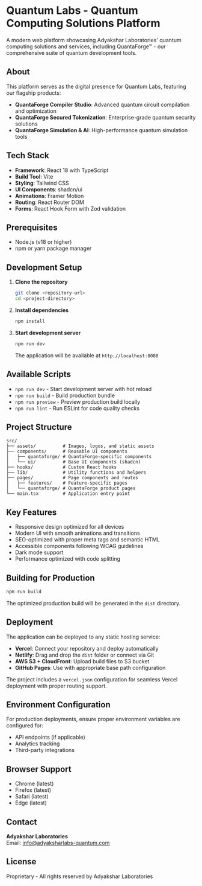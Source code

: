 # Quantum Labs - Quantum Computing Solutions Platform

A modern web platform showcasing Adyakshar Laboratories' quantum computing solutions and services, including QuantaForge™ - our comprehensive suite of quantum development tools.

## About

This platform serves as the digital presence for Quantum Labs, featuring our flagship products:
- **QuantaForge Compiler Studio**: Advanced quantum circuit compilation and optimization
- **QuantaForge Secured Tokenization**: Enterprise-grade quantum security solutions
- **QuantaForge Simulation & AI**: High-performance quantum simulation tools

## Tech Stack

- **Framework**: React 18 with TypeScript
- **Build Tool**: Vite
- **Styling**: Tailwind CSS
- **UI Components**: shadcn/ui
- **Animations**: Framer Motion
- **Routing**: React Router DOM
- **Forms**: React Hook Form with Zod validation

## Prerequisites

- Node.js (v18 or higher)
- npm or yarn package manager

## Development Setup

1. **Clone the repository**
   ```bash
   git clone <repository-url>
   cd <project-directory>
   ```

2. **Install dependencies**
   ```bash
   npm install
   ```

3. **Start development server**
   ```bash
   npm run dev
   ```

   The application will be available at `http://localhost:8080`

## Available Scripts

- `npm run dev` - Start development server with hot reload
- `npm run build` - Build production bundle
- `npm run preview` - Preview production build locally
- `npm run lint` - Run ESLint for code quality checks

## Project Structure

```
src/
├── assets/          # Images, logos, and static assets
├── components/      # Reusable UI components
│   ├── quantaforge/ # QuantaForge-specific components
│   └── ui/          # Base UI components (shadcn)
├── hooks/           # Custom React hooks
├── lib/             # Utility functions and helpers
├── pages/           # Page components and routes
│   ├── features/    # Feature-specific pages
│   └── quantaforge/ # QuantaForge product pages
└── main.tsx         # Application entry point
```

## Key Features

- Responsive design optimized for all devices
- Modern UI with smooth animations and transitions
- SEO-optimized with proper meta tags and semantic HTML
- Accessible components following WCAG guidelines
- Dark mode support
- Performance optimized with code splitting

## Building for Production

```bash
npm run build
```

The optimized production build will be generated in the `dist` directory.

## Deployment

The application can be deployed to any static hosting service:

- **Vercel**: Connect your repository and deploy automatically
- **Netlify**: Drag and drop the `dist` folder or connect via Git
- **AWS S3 + CloudFront**: Upload build files to S3 bucket
- **GitHub Pages**: Use with appropriate base path configuration

The project includes a `vercel.json` configuration for seamless Vercel deployment with proper routing support.

## Environment Configuration

For production deployments, ensure proper environment variables are configured for:
- API endpoints (if applicable)
- Analytics tracking
- Third-party integrations

## Browser Support

- Chrome (latest)
- Firefox (latest)
- Safari (latest)
- Edge (latest)

## Contact

**Adyakshar Laboratories**  
Email: info@adyaksharlabs-quantum.com

## License

Proprietary - All rights reserved by Adyakshar Laboratories
